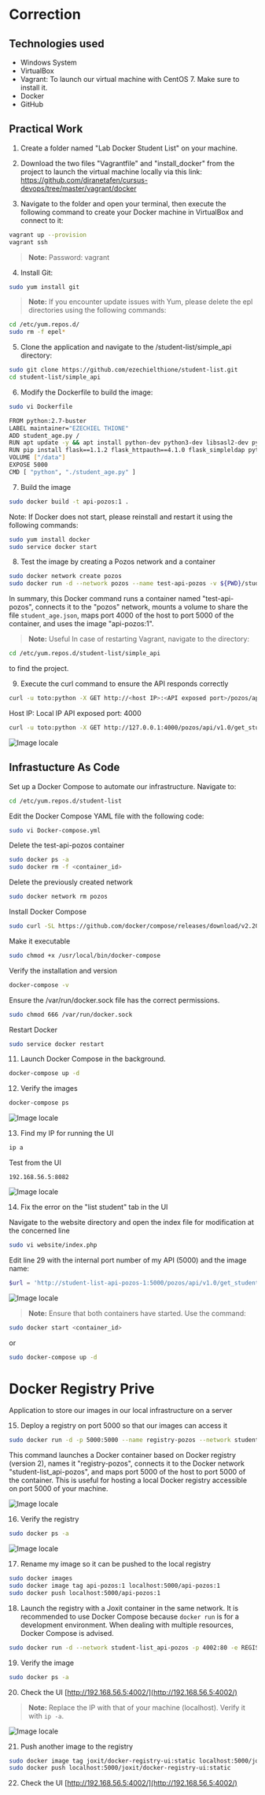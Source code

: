 # Correction

## Technologies used

- Windows System
- VirtualBox
- Vagrant: To launch our virtual machine with CentOS 7. Make sure to install it.
- Docker
- GitHub

## Practical Work

1. Create a folder named "Lab Docker Student List" on your machine.

2. Download the two files "Vagrantfile" and "install_docker" from the project to launch the virtual machine locally via this link: https://github.com/diranetafen/cursus-devops/tree/master/vagrant/docker

3. Navigate to the folder and open your terminal, then execute the following command to create your Docker machine in VirtualBox and connect to it:
```bash 
vagrant up --provision
vagrant ssh
```
> **Note:** Password: vagrant

4. Install Git:
```bash
sudo yum install git
```
> **Note:** If you encounter update issues with Yum, please delete the epl directories using the following commands:
```bash
cd /etc/yum.repos.d/
sudo rm -f epel*
```

5. Clone the application and navigate to the /student-list/simple_api directory:
```bash
sudo git clone https://github.com/ezechielthione/student-list.git
cd student-list/simple_api
```

6. Modify the Dockerfile to build the image:
```bash
sudo vi Dockerfile
```
```bash
FROM python:2.7-buster
LABEL maintainer="EZECHIEL THIONE"
ADD student_age.py /
RUN apt update -y && apt install python-dev python3-dev libsasl2-dev python-dev libldap2-dev libssl-dev -y
RUN pip install flask==1.1.2 flask_httpauth==4.1.0 flask_simpleldap python-dotenv==0.14.0
VOLUME ["/data"]
EXPOSE 5000
CMD [ "python", "./student_age.py" ]
```

7. Build the image
```sh
sudo docker build -t api-pozos:1 .
```
Note: If Docker does not start, please reinstall and restart it using the following commands:
```sh
sudo yum install docker
sudo service docker start
```

8. Test the image by creating a Pozos network and a container

```sh
sudo docker network create pozos
sudo docker run -d --network pozos --name test-api-pozos -v ${PWD}/student_age.json:/data/student_age.json -p 4000:5000 api-pozos:1
```
In summary, this Docker command runs a container named "test-api-pozos", connects it to the "pozos" network, mounts a volume to share the file `student_age.json`, maps port 4000 of the host to port 5000 of the container, and uses the image "api-pozos:1".

>**Note:** Useful
In case of restarting Vagrant, navigate to the directory:
```sh
cd /etc/yum.repos.d/student-list/simple_api
```
to find the project.

9. Execute the curl command to ensure the API responds correctly

```sh
curl -u toto:python -X GET http://<host IP>:<API exposed port>/pozos/api/v1.0/get_student_ages
```
Host IP: Local IP
API exposed port: 4000
```sh
curl -u toto:python -X GET http://127.0.0.1:4000/pozos/api/v1.0/get_student_ages
```
![Image locale](images/curl%20student%20ages.png)

## Infrastucture As Code

Set up a Docker Compose to automate our infrastructure. Navigate to:

```bash
cd /etc/yum.repos.d/student-list
```
Edit the Docker Compose YAML file with the following code:
```bash
sudo vi Docker-compose.yml
```
Delete the test-api-pozos container
```sh
sudo docker ps -a 
sudo docker rm -f <container_id>
```
Delete the previously created network
```sh
sudo docker network rm pozos
```
Install Docker Compose
```sh
sudo curl -SL https://github.com/docker/compose/releases/download/v2.20.0/docker-compose-linux-x86_64 -o /usr/local/bin/docker-compose
```
Make it executable
```sh
sudo chmod +x /usr/local/bin/docker-compose
```
Verify the installation and version
```sh
docker-compose -v
```
Ensure the /var/run/docker.sock file has the correct permissions.
```sh
sudo chmod 666 /var/run/docker.sock
```
Restart Docker
```sh
sudo service docker restart
```

11. Launch Docker Compose in the background.
```sh
docker-compose up -d

```
12. Verify the images
```sh
docker-compose ps
```
![Image locale](images/docker-compose-ps.png)


13. Find my IP for running the UI
```sh
ip a
```
Test from the UI
```
192.168.56.5:8082
```
![Image locale](images/student-cheking-app.png)


14. Fix the error on the "list student" tab in the UI

Navigate to the website directory and open the index file for modification at the concerned line
```sh
sudo vi website/index.php
```
Edit line 29 with the internal port number of my API (5000) and the image name:
```php
$url = 'http://student-list-api-pozos-1:5000/pozos/api/v1.0/get_student_ages';
```
![Image locale](images/URL.png)

>**Note:** Ensure that both containers have started. Use the command:
```sh
sudo docker start <container_id>
```
or
```sh
sudo docker-compose up -d
```

# Docker Registry Prive

Application to store our images in our local infrastructure on a server

15. Deploy a registry on port 5000 so that our images can access it
```sh
sudo docker run -d -p 5000:5000 --name registry-pozos --network student-list_api-pozos registry:2
```
This command launches a Docker container based on Docker registry (version 2), names it "registry-pozos", connects it to the Docker network "student-list_api-pozos", and maps port 5000 of the host to port 5000 of the container. This is useful for hosting a local Docker registry accessible on port 5000 of your machine.

![Image locale](images/docker-run.png)

16. Verify the registry
```sh
sudo docker ps -a
```
![Image locale](images/registry.png)

17. Rename my image so it can be pushed to the local registry
```sh
sudo docker images
sudo docker image tag api-pozos:1 localhost:5000/api-pozos:1
sudo docker push localhost:5000/api-pozos:1
```

18. Launch the registry with a Joxit container in the same network. It is recommended to use Docker Compose because `docker run` is for a development environment. When dealing with multiple resources, Docker Compose is advised.
```sh
sudo docker run -d --network student-list_api-pozos -p 4002:80 -e REGISTRY_TITLE="POZOS REGISTRY" -e REGISTRY_URL="https://registry-pozos:5000" -e DELETE_IMAGES=true joxit/docker-registry-ui:static
```

19. Verify the image
```sh
sudo docker ps -a
```

20. Check the UI
[http://192.168.56.5:4002/](http://192.168.56.5:4002/)

>**Note:** Replace the IP with that of your machine (localhost). Verify it with `ip -a`.

![Image locale](images/Registry-UI.png)

21. Push another image to the registry
```sh
sudo docker image tag joxit/docker-registry-ui:static localhost:5000/joxit/docker-registry-ui:static
sudo docker push localhost:5000/joxit/docker-registry-ui:static
```

22. Check the UI
[http://192.168.56.5:4002/](http://192.168.56.5:4002/)